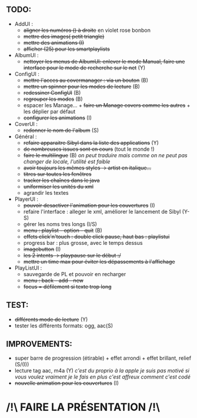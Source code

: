 ## TODO: ##
  * AddUI :
    * ~~aligner les numéros () à droite~~ en violet rose bonbon
    * ~~mettre des images( petit triangle)~~
    * ~~mettre des animations (I)~~
    * ~~afficher (25) pour les smartplaylists~~
  * AlbumUI :
    * ~~nettoyer les menus de AlbumUI: enlever le mode Manual, faire une interface pour le mode de recherche sur le net~~ (Y)
  * ConfigUI :
    * ~~mettre l'acces au covermanager : via un bouton~~ (B)
    * ~~mettre un spinner pour les modes de lecture~~ (B)
    * ~~redessiner ConfigUI~~ (B)
    * ~~regrouper les modes~~ (B)
    * espacer les Manage... + ~~faire un Manage covers comme les autres~~ + les déplier par défaut
    * ~~configurer les animations~~ (I)
  * CoverUI :
    * ~~redonner le nom de l'album~~ (S)
  * Général :
    * ~~refaire apparaitre Sibyl dans la liste des applications~~ (Y)
    * ~~de nombreuses issues sont en cours~~ (tout le monde !)
    * ~~faire le multilingue~~ (B) _on peut traduire mais comme on ne peut pas changer de locale, l'utilité est faible_
    * ~~avoir toujours les mêmes styles -> artist en italique...~~
    * ~~titres sur toutes les fenêtres~~
    * ~~tracker les chaînes dans le java~~
    * ~~uniformiser les unités du xml~~
    * agrandir les textes
  * PlayerUI :
    * ~~pouvoir desactiver l'animation pour les couvertures~~ (I)
    * refaire l'interface : alleger le xml, améliorer le lancement de Sibyl (Y-S)
    * gérer les noms tres longs (I/S)
    * ~~menu : playlist - option - quit~~ (B)
    * ~~effets click'n'touch : double click pause, haut bas : playlistui~~
    * progress bar : plus grosse, avec le temps dessus
    * ~~imagebutton~~ (I)
    * ~~les 2 intents -> playpause sur le début :/~~
    * ~~mettre un time max pour éviter les dépassements à l'affichage~~
  * PlayListUI :
    * sauvegarde de PL et pouvoir en recharger
    * ~~menu : back - add - new~~
    * ~~focus = défilement si texte trop long~~


## TEST: ##
  * ~~différents mode de lecture~~ (Y)
  * tester les différents formats: ogg, aac(S)


## IMPROVEMENTS: ##
  * super barre de progression (étirable) + effet arrondi + effet brillant, relief (S/(I))
  * lecture tag aac, m4a (Y) _c'est du proprio à la apple je suis pas motivé si vous voulez vraiment je le fais_ _en plus c'est affreux comment c'est codé_
  * ~~nouvelle animation pour les couvertures~~ (I)

# /!\ FAIRE LA PRÉSENTATION /!\ #